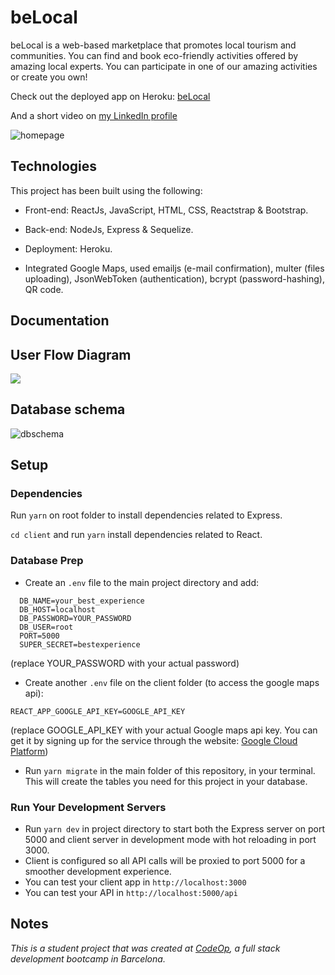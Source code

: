 # beLocal

beLocal is a web-based marketplace that promotes local tourism and communities. You can find and book eco-friendly activities offered by amazing local experts. You can participate in one of our amazing activities or create you own!

Check out the deployed app on Heroku: [beLocal](https://belocalcatalonia.herokuapp.com)

And a short video on [my LinkedIn profile](https://www.linkedin.com/posts/annatowarek_belocal-fullstackdevelopment-bootcamp-activity-6704356408076353536-TWAU)

![homepage](/client/public/img/homepage.jpg)

## Technologies

This project has been built using the following:

- Front-end: ReactJs, JavaScript, HTML, CSS, Reactstrap & Bootstrap.

- Back-end: NodeJs, Express & Sequelize.

- Deployment: Heroku.

- Integrated Google Maps, used emailjs (e-mail confirmation), multer (files uploading), JsonWebToken (authentication), bcrypt (password-hashing), QR code.

## Documentation

## User Flow Diagram

<img src="images/User%20flow.png">

## Database schema

![dbschema](/client/public/img/db_schema.jpg)

## Setup

### Dependencies

Run `yarn` on root folder to install dependencies related to Express.

`cd client` and run `yarn` install dependencies related to React.

### Database Prep

- Create an `.env` file to the main project directory and add:

```
  DB_NAME=your_best_experience
  DB_HOST=localhost
  DB_PASSWORD=YOUR_PASSWORD
  DB_USER=root
  PORT=5000
  SUPER_SECRET=bestexperience
```

(replace YOUR_PASSWORD with your actual password)

- Create another `.env` file on the client folder (to access the google maps api):

```
REACT_APP_GOOGLE_API_KEY=GOOGLE_API_KEY
```

(replace GOOGLE_API_KEY with your actual Google maps api key.
You can get it by signing up for the service through the website: [Google Cloud Platform](https://console.cloud.google.com/?pli=1))

- Run `yarn migrate` in the main folder of this repository, in your terminal. This will create the tables you need for this project in your database.

### Run Your Development Servers

- Run `yarn dev` in project directory to start both the Express server on port 5000 and client server in development mode with hot reloading in port 3000.
- Client is configured so all API calls will be proxied to port 5000 for a smoother development experience.
- You can test your client app in `http://localhost:3000`
- You can test your API in `http://localhost:5000/api`

## Notes

_This is a student project that was created at [CodeOp](http://codeop.tech), a full stack development bootcamp in Barcelona._
